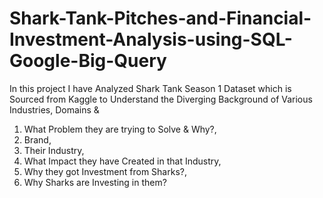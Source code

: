 # Shark-Tank-Pitches-and-Financial-Investment-Analysis-using-SQL-Google-Big-Query
In this project I have Analyzed Shark Tank Season 1 Dataset which is Sourced from Kaggle to Understand the Diverging Background of Various Industries, Domains &
1) What Problem they are trying to Solve & Why?, 
2) Brand, 
3) Their Industry, 
4) What Impact they have Created in that Industry, 
5) Why they got Investment from Sharks?, 
6) Why Sharks are Investing in them?
